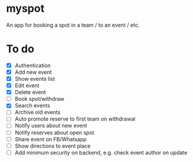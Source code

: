# myspot
An app for booking a spot in a team / to an event / etc.

# To do
- [x] Authentication
- [x] Add new event
- [x] Show events list
- [x] Edit event
- [x] Delete event
- [ ] Book spot/withdraw
- [x] Search events
- [ ] Archive old events
- [ ] Auto promote reserve to first team on withdrawal
- [ ] Notify users about new event
- [ ] Notify reserves about open spot
- [ ] Share event on FB/Whatsapp
- [ ] Show directions to event place
- [ ] Add minimum security on backend, e.g. check event author on update